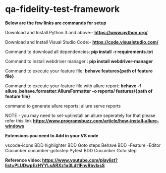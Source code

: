 # qa-fidelity-test-framework
**Below are the few links are commands for setup**

Download and Install Python 3 and above:-  **https://www.python.org/**

Download and Install Visual Studio Code:-  **https://code.visualstudio.com/**

Command to download all dependencies: **pip install -r requirements.txt**

Command to install webdriver manager : **pip install webdriver-manager**

Command to execute your feature file:  **behave features\{path of feature file}**

Command to execute your feature file with allure report: **behave -f allure_behave.formatter:AllureFormatter -o reports/ features/\{path of feature file}**

command to generate allure reports: allure serve reports

NOTE - you may need to set-up\install an allure seperately for that please refer this link **https://www.programsbuzz.com/article/how-install-allure-windows**

**Extensions you need to Add in your VS code**

vscode-icons
BDD highlighter
BDD Goto steps
Behave
BDD -Feature -Editor 
Cucumber
cucumber-gotostep
Pytest BDD
Cucumber Goto step


**Reference video: https://www.youtube.com/playlist?list=PLUDwpEzHYYLsARXz1o3Ldt1FnvRbvlxsS**


